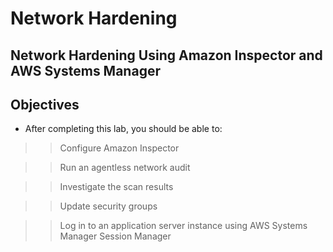 # Network Hardening

## Network Hardening Using Amazon Inspector and AWS Systems Manager

## Objectives
- After completing this lab, you should be able to:

>> Configure Amazon Inspector

>> Run an agentless network audit

>> Investigate the scan results

>> Update security groups

>> Log in to an application server instance using AWS Systems Manager Session Manager
